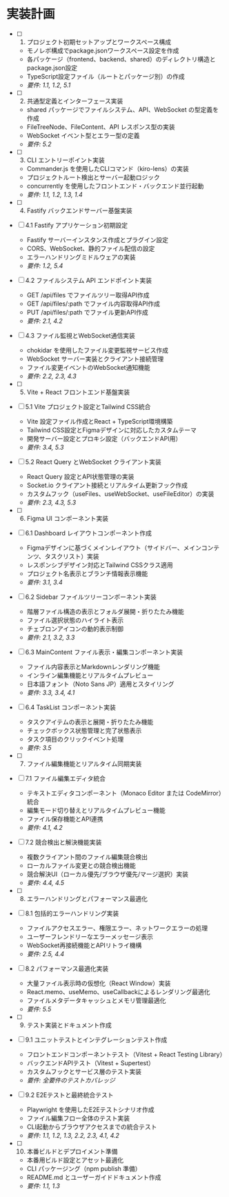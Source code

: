 # 実装計画

- [ ] 1. プロジェクト初期セットアップとワークスペース構成
  - モノレポ構成でpackage.jsonワークスペース設定を作成
  - 各パッケージ（frontend、backend、shared）のディレクトリ構造とpackage.json設定
  - TypeScript設定ファイル（ルートとパッケージ別）の作成
  - _要件: 1.1, 1.2, 5.1_

- [ ] 2. 共通型定義とインターフェース実装
  - shared パッケージでファイルシステム、API、WebSocket の型定義を作成
  - FileTreeNode、FileContent、API レスポンス型の実装
  - WebSocket イベント型とエラー型の定義
  - _要件: 5.2_

- [ ] 3. CLI エントリーポイント実装
  - Commander.js を使用したCLIコマンド（kiro-lens）の実装
  - プロジェクトルート検出とサーバー起動ロジック
  - concurrently を使用したフロントエンド・バックエンド並行起動
  - _要件: 1.1, 1.2, 1.3, 1.4_

- [ ] 4. Fastify バックエンドサーバー基盤実装
- [ ] 4.1 Fastify アプリケーション初期設定
  - Fastify サーバーインスタンス作成とプラグイン設定
  - CORS、WebSocket、静的ファイル配信の設定
  - エラーハンドリングミドルウェアの実装
  - _要件: 1.2, 5.4_

- [ ] 4.2 ファイルシステム API エンドポイント実装
  - GET /api/files でファイルツリー取得API作成
  - GET /api/files/:path でファイル内容取得API作成
  - PUT /api/files/:path でファイル更新API作成
  - _要件: 2.1, 4.2_

- [ ] 4.3 ファイル監視とWebSocket通信実装
  - chokidar を使用したファイル変更監視サービス作成
  - WebSocket サーバー実装とクライアント接続管理
  - ファイル変更イベントのWebSocket通知機能
  - _要件: 2.2, 2.3, 4.3_

- [ ] 5. Vite + React フロントエンド基盤実装
- [ ] 5.1 Vite プロジェクト設定とTailwind CSS統合
  - Vite 設定ファイル作成とReact + TypeScript環境構築
  - Tailwind CSS設定とFigmaデザインに対応したカスタムテーマ
  - 開発サーバー設定とプロキシ設定（バックエンドAPI用）
  - _要件: 3.4, 5.3_

- [ ] 5.2 React Query とWebSocket クライアント実装
  - React Query 設定とAPI状態管理の実装
  - Socket.io クライアント接続とリアルタイム更新フック作成
  - カスタムフック（useFiles、useWebSocket、useFileEditor）の実装
  - _要件: 2.3, 4.3, 5.3_

- [ ] 6. Figma UI コンポーネント実装
- [ ] 6.1 Dashboard レイアウトコンポーネント作成
  - Figmaデザインに基づくメインレイアウト（サイドバー、メインコンテンツ、タスクリスト）実装
  - レスポンシブデザイン対応とTailwind CSSクラス適用
  - プロジェクト名表示とブランチ情報表示機能
  - _要件: 3.1, 3.4_

- [ ] 6.2 Sidebar ファイルツリーコンポーネント実装
  - 階層ファイル構造の表示とフォルダ展開・折りたたみ機能
  - ファイル選択状態のハイライト表示
  - チェブロンアイコンの動的表示制御
  - _要件: 2.1, 3.2, 3.3_

- [ ] 6.3 MainContent ファイル表示・編集コンポーネント実装
  - ファイル内容表示とMarkdownレンダリング機能
  - インライン編集機能とリアルタイムプレビュー
  - 日本語フォント（Noto Sans JP）適用とスタイリング
  - _要件: 3.3, 3.4, 4.1_

- [ ] 6.4 TaskList コンポーネント実装
  - タスクアイテムの表示と展開・折りたたみ機能
  - チェックボックス状態管理と完了状態表示
  - タスク項目のクリックイベント処理
  - _要件: 3.5_

- [ ] 7. ファイル編集機能とリアルタイム同期実装
- [ ] 7.1 ファイル編集エディタ統合
  - テキストエディタコンポーネント（Monaco Editor または CodeMirror）統合
  - 編集モード切り替えとリアルタイムプレビュー機能
  - ファイル保存機能とAPI連携
  - _要件: 4.1, 4.2_

- [ ] 7.2 競合検出と解決機能実装
  - 複数クライアント間のファイル編集競合検出
  - ローカルファイル変更との競合検出機能
  - 競合解決UI（ローカル優先/ブラウザ優先/マージ選択）実装
  - _要件: 4.4, 4.5_

- [ ] 8. エラーハンドリングとパフォーマンス最適化
- [ ] 8.1 包括的エラーハンドリング実装
  - ファイルアクセスエラー、権限エラー、ネットワークエラーの処理
  - ユーザーフレンドリーなエラーメッセージ表示
  - WebSocket再接続機能とAPIリトライ機構
  - _要件: 2.5, 4.4_

- [ ] 8.2 パフォーマンス最適化実装
  - 大量ファイル表示時の仮想化（React Window）実装
  - React.memo、useMemo、useCallbackによるレンダリング最適化
  - ファイルメタデータキャッシュとメモリ管理最適化
  - _要件: 5.5_

- [ ] 9. テスト実装とドキュメント作成
- [ ] 9.1 ユニットテストとインテグレーションテスト作成
  - フロントエンドコンポーネントテスト（Vitest + React Testing Library）
  - バックエンドAPIテスト（Vitest + Supertest）
  - カスタムフックとサービス層のテスト実装
  - _要件: 全要件のテストカバレッジ_

- [ ] 9.2 E2Eテストと最終統合テスト
  - Playwright を使用したE2Eテストシナリオ作成
  - ファイル編集フロー全体のテスト実装
  - CLI起動からブラウザアクセスまでの統合テスト
  - _要件: 1.1, 1.2, 1.3, 2.2, 2.3, 4.1, 4.2_

- [ ] 10. 本番ビルドとデプロイメント準備
  - 本番用ビルド設定とアセット最適化
  - CLI パッケージング（npm publish 準備）
  - README.md とユーザーガイドドキュメント作成
  - _要件: 1.1, 1.3_